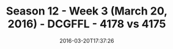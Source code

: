 ---
title: Season 12 - Week 3 (March 20, 2016) - DCGFFL - 4178 vs 4175
teams_score:
- team: 4178
  score: 12
- team: 4175
  score: 19
mvp: Long D. (Sand); Jens P. (Sky Blue)
game-ball: Eduardo C. (Sand); Matt G. (Sky Blue)
sportsperson: ''
season: 12
week: 3
date: '2016-03-20T17:37:26'
pageid: season-12-week-3-march-20-2016-4178-vs-4175
---